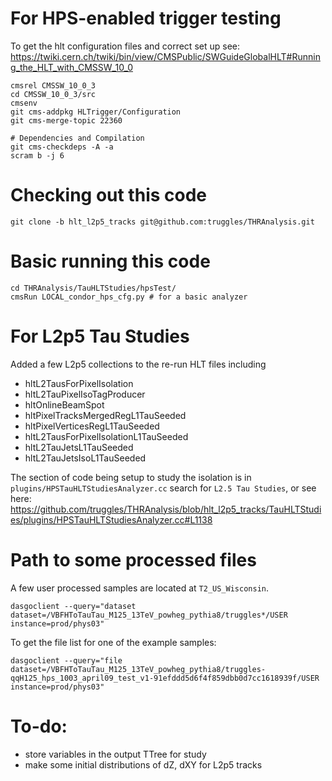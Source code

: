 # For HPS-enabled trigger testing

To get the hlt configuration files and correct set up see: https://twiki.cern.ch/twiki/bin/view/CMSPublic/SWGuideGlobalHLT#Running_the_HLT_with_CMSSW_10_0

```
cmsrel CMSSW_10_0_3
cd CMSSW_10_0_3/src
cmsenv
git cms-addpkg HLTrigger/Configuration
git cms-merge-topic 22360

# Dependencies and Compilation
git cms-checkdeps -A -a
scram b -j 6
```

# Checking out this code

    git clone -b hlt_l2p5_tracks git@github.com:truggles/THRAnalysis.git

# Basic running this code

    cd THRAnalysis/TauHLTStudies/hpsTest/
    cmsRun LOCAL_condor_hps_cfg.py # for a basic analyzer

# For L2p5 Tau Studies

Added a few L2p5 collections to the re-run HLT files including
   * hltL2TausForPixelIsolation
   * hltL2TauPixelIsoTagProducer
   * hltOnlineBeamSpot
   * hltPixelTracksMergedRegL1TauSeeded
   * hltPixelVerticesRegL1TauSeeded
   * hltL2TausForPixelIsolationL1TauSeeded
   * hltL2TauJetsL1TauSeeded
   * hltL2TauJetsIsoL1TauSeeded

The section of code being setup to study the isolation is in `plugins/HPSTauHLTStudiesAnalyzer.cc`
search for `L2.5 Tau Studies`, or see here: https://github.com/truggles/THRAnalysis/blob/hlt_l2p5_tracks/TauHLTStudies/plugins/HPSTauHLTStudiesAnalyzer.cc#L1138


# Path to some processed files
A few user processed samples are located at `T2_US_Wisconsin`.

    dasgoclient --query="dataset dataset=/VBFHToTauTau_M125_13TeV_powheg_pythia8/truggles*/USER instance=prod/phys03"

To get the file list for one of the example samples:

    dasgoclient --query="file dataset=/VBFHToTauTau_M125_13TeV_powheg_pythia8/truggles-qqH125_hps_1003_april09_test_v1-91efddd5d6f4f859dbb0d7cc1618939f/USER instance=prod/phys03"



# To-do:
   * store variables in the output TTree for study
   * make some initial distributions of dZ, dXY for L2p5 tracks


